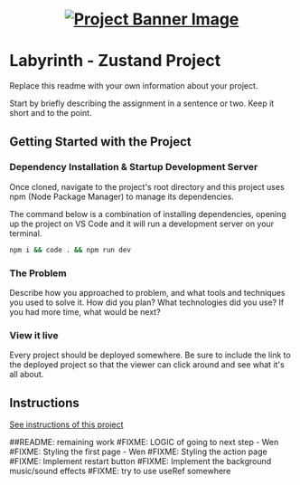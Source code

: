 <h1 align="center">
  <a href="">
    <img src="./src/assets/banner.svg" alt="Project Banner Image">
  </a>
</h1>

# Labyrinth - Zustand Project

Replace this readme with your own information about your project.

Start by briefly describing the assignment in a sentence or two. Keep it short and to the point.

## Getting Started with the Project

### Dependency Installation & Startup Development Server

Once cloned, navigate to the project's root directory and this project uses npm (Node Package Manager) to manage its dependencies.

The command below is a combination of installing dependencies, opening up the project on VS Code and it will run a development server on your terminal.

```bash
npm i && code . && npm run dev
```

### The Problem

Describe how you approached to problem, and what tools and techniques you used to solve it. How did you plan? What technologies did you use? If you had more time, what would be next?

### View it live

Every project should be deployed somewhere. Be sure to include the link to the deployed project so that the viewer can click around and see what it's all about.

## Instructions

<a href="instructions.md">
   See instructions of this project
  </a>

##README: remaining work
#FIXME: LOGIC of going to next step - Wen
#FIXME: Styling the first page - Wen
#FIXME: Styling the action page
#FIXME: Implement restart button
#FIXME: Implement the background music/sound effects
#FIXME: try to use useRef somewhere
